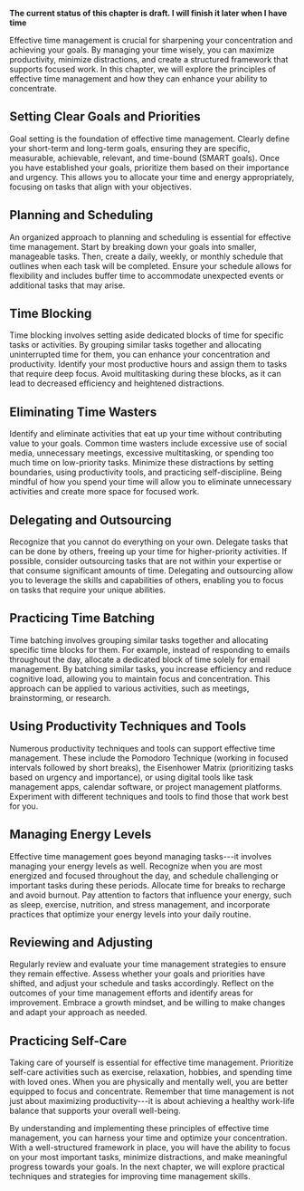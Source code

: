 **The current status of this chapter is draft. I will finish it later when I have time**

Effective time management is crucial for sharpening your concentration and achieving your goals. By managing your time wisely, you can maximize productivity, minimize distractions, and create a structured framework that supports focused work. In this chapter, we will explore the principles of effective time management and how they can enhance your ability to concentrate.

Setting Clear Goals and Priorities
----------------------------------

Goal setting is the foundation of effective time management. Clearly define your short-term and long-term goals, ensuring they are specific, measurable, achievable, relevant, and time-bound (SMART goals). Once you have established your goals, prioritize them based on their importance and urgency. This allows you to allocate your time and energy appropriately, focusing on tasks that align with your objectives.

Planning and Scheduling
-----------------------

An organized approach to planning and scheduling is essential for effective time management. Start by breaking down your goals into smaller, manageable tasks. Then, create a daily, weekly, or monthly schedule that outlines when each task will be completed. Ensure your schedule allows for flexibility and includes buffer time to accommodate unexpected events or additional tasks that may arise.

Time Blocking
-------------

Time blocking involves setting aside dedicated blocks of time for specific tasks or activities. By grouping similar tasks together and allocating uninterrupted time for them, you can enhance your concentration and productivity. Identify your most productive hours and assign them to tasks that require deep focus. Avoid multitasking during these blocks, as it can lead to decreased efficiency and heightened distractions.

Eliminating Time Wasters
------------------------

Identify and eliminate activities that eat up your time without contributing value to your goals. Common time wasters include excessive use of social media, unnecessary meetings, excessive multitasking, or spending too much time on low-priority tasks. Minimize these distractions by setting boundaries, using productivity tools, and practicing self-discipline. Being mindful of how you spend your time will allow you to eliminate unnecessary activities and create more space for focused work.

Delegating and Outsourcing
--------------------------

Recognize that you cannot do everything on your own. Delegate tasks that can be done by others, freeing up your time for higher-priority activities. If possible, consider outsourcing tasks that are not within your expertise or that consume significant amounts of time. Delegating and outsourcing allow you to leverage the skills and capabilities of others, enabling you to focus on tasks that require your unique abilities.

Practicing Time Batching
------------------------

Time batching involves grouping similar tasks together and allocating specific time blocks for them. For example, instead of responding to emails throughout the day, allocate a dedicated block of time solely for email management. By batching similar tasks, you increase efficiency and reduce cognitive load, allowing you to maintain focus and concentration. This approach can be applied to various activities, such as meetings, brainstorming, or research.

Using Productivity Techniques and Tools
---------------------------------------

Numerous productivity techniques and tools can support effective time management. These include the Pomodoro Technique (working in focused intervals followed by short breaks), the Eisenhower Matrix (prioritizing tasks based on urgency and importance), or using digital tools like task management apps, calendar software, or project management platforms. Experiment with different techniques and tools to find those that work best for you.

Managing Energy Levels
----------------------

Effective time management goes beyond managing tasks---it involves managing your energy levels as well. Recognize when you are most energized and focused throughout the day, and schedule challenging or important tasks during these periods. Allocate time for breaks to recharge and avoid burnout. Pay attention to factors that influence your energy, such as sleep, exercise, nutrition, and stress management, and incorporate practices that optimize your energy levels into your daily routine.

Reviewing and Adjusting
-----------------------

Regularly review and evaluate your time management strategies to ensure they remain effective. Assess whether your goals and priorities have shifted, and adjust your schedule and tasks accordingly. Reflect on the outcomes of your time management efforts and identify areas for improvement. Embrace a growth mindset, and be willing to make changes and adapt your approach as needed.

Practicing Self-Care
--------------------

Taking care of yourself is essential for effective time management. Prioritize self-care activities such as exercise, relaxation, hobbies, and spending time with loved ones. When you are physically and mentally well, you are better equipped to focus and concentrate. Remember that time management is not just about maximizing productivity---it is about achieving a healthy work-life balance that supports your overall well-being.

By understanding and implementing these principles of effective time management, you can harness your time and optimize your concentration. With a well-structured framework in place, you will have the ability to focus on your most important tasks, minimize distractions, and make meaningful progress towards your goals. In the next chapter, we will explore practical techniques and strategies for improving time management skills.
